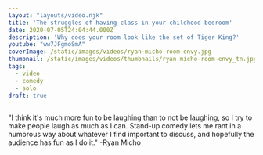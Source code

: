 ```yaml
---
layout: "layouts/video.njk"
title: 'The struggles of having class in your childhood bedroom'
date: 2020-07-05T24:04:44.000Z
description: 'Why does your room look like the set of Tiger King?'
youtube: "ww7JFgmoSmA"
coverImage: /static/images/videos/ryan-micho-room-envy.jpg
thumbnail: /static/images/videos/thumbnails/ryan-micho-room-envy_tn.jpg
tags:
  - video
  - comedy
  - solo
draft: true
---
```


"I think it's much more fun to be laughing than to not be laughing, so I try to make people laugh as much as I can. Stand-up comedy lets me rant in a humorous way about whatever I find important to discuss, and hopefully the audience has fun as I do it." -Ryan Micho
